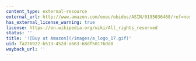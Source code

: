 ```yaml
---
content_type: external-resource
external_url: http://www.amazon.com/exec/obidos/ASIN/0195036468/ref=nosim/mitopencourse-20
has_external_license_warning: true
license: https://en.wikipedia.org/wiki/All_rights_reserved
status: ''
title: '![Buy at Amazon](/images/a_logo_17.gif)'
uid: fa276922-b513-452d-a663-68df50176dd8
wayback_url: ''
---
```

